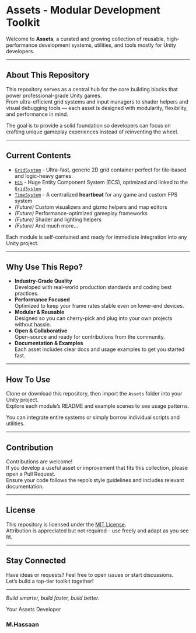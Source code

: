 # Assets - Modular Development Toolkit

Welcome to **Assets**, a curated and growing collection of reusable, high-performance development systems, utilities, and tools mostly for Unity developers.

---

## About This Repository

This repository serves as a central hub for the core building blocks that power professional-grade Unity games.  
From ultra-efficient grid systems and input managers to shader helpers and visual debugging tools — each asset is designed with modularity, flexibility, and performance in mind.

The goal is to provide a solid foundation so developers can focus on crafting unique gameplay experiences instead of reinventing the wheel.

---

## Current Contents

- [`GridSystem`](./GridSystem) - Ultra-fast, generic 2D grid container perfect for tile-based and logic-heavy games.  
- [`ECS`](./ECS)        - Huge Entity Component System (ECS), optimized and linked to the [`GridSystem`](./GridSystem)
- [`TimeSystem`](./TimeSystem) - A centralized **heartbeat** for any game and custom FPS system
- *(Future)* Custom visualizers and gizmo helpers and map editors
- *(Future)* Performance-optimized gameplay frameworks  
- *(Future)* Shader and lighting helpers  
- *(Future)* And much more...

Each module is self-contained and ready for immediate integration into any Unity project.

---

## Why Use This Repo?

- **Industry-Grade Quality**  
  Developed with real-world production standards and coding best practices.  
- **Performance Focused**  
  Optimized to keep your frame rates stable even on lower-end devices.  
- **Modular & Reusable**  
  Designed so you can cherry-pick and plug into your own projects without hassle.  
- **Open & Collaborative**  
  Open-source and ready for contributions from the community.  
- **Documentation & Examples**  
  Each asset includes clear docs and usage examples to get you started fast.

---

## How To Use

Clone or download this repository, then import the `Assets` folder into your Unity project.  
Explore each module’s README and example scenes to see usage patterns.

You can integrate entire systems or simply borrow individual scripts and utilities.

---

## Contribution

Contributions are welcome!  
If you develop a useful asset or improvement that fits this collection, please open a Pull Request.  
Ensure your code follows the repo’s style guidelines and includes relevant documentation.

---

## License

This repository is licensed under the [MIT License](LICENSE).  
Attribution is appreciated but not required - use freely and adapt as you see fit.

---

## Stay Connected

Have ideas or requests? Feel free to open issues or start discussions.  
Let’s build a top-tier toolkit together!

---

*Build smarter, build faster, build better.*  
 
Your Assets Developer
### M.Hassaan

